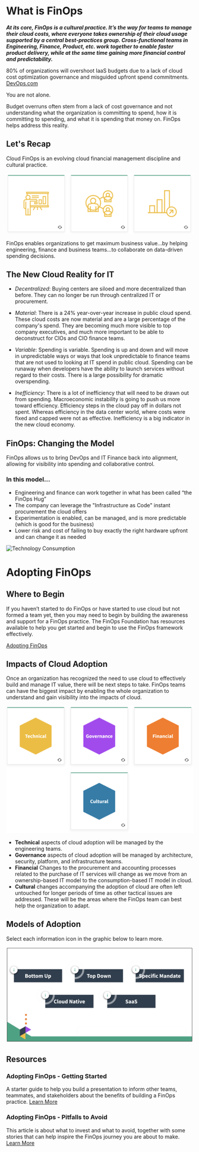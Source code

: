 # What is FinOps

 ***At its core, FinOps is a cultural practice. It’s the way for teams to manage their cloud costs, where everyone takes ownership of their cloud usage supported by a central best-practices group. Cross-functional teams in Engineering, Finance, Product, etc. work together to enable faster product delivery, while at the same time gaining more financial control and predictability.***

 80% of organizations will overshoot IaaS budgets due to a lack of cloud cost optimization governance and misguided upfront spend commitments. [DevOps.com](DevOps.com)

 You are not alone.

 Budget overruns often stem from a lack of cost governance and not understanding what the organization is committing to spend, how it is committing to spending, and what it is spending that money on.  FinOps helps address this reality. 

## Let's Recap

 Cloud FinOps is an evolving cloud financial management discipline and cultural practice.

 ![discipline](images/course/01-focp.png)

 FinOps enables organizations to get maximum business value...by helping engineering, finance and business teams...to collaborate on data-driven spending decisions.

## The New Cloud Reality for IT

 - *Decentralized*: Buying centers are siloed and more decentralized than before. They can no longer be run through centralized IT or procurement.

 - *Material*: There is a 24% year-over-year increase in public cloud spend. These cloud costs are now material and are a large percentage of the company's spend. They are becoming much more visible to top company executives, and much more important to be able to deconstruct for CIOs and CIO finance teams.

 - *Variable*: Spending is variable. Spending is up and down and will move in unpredictable ways or ways that look unpredictable to finance teams that are not used to looking at IT spend in public cloud. Spending can be runaway when developers have the ability to launch services without regard to their costs. There is a large possibility for dramatic overspending. 

 - *Inefficiency*: There is a lot of inefficiency that will need to be drawn out from spending. Macroeconomic instability is going to push us more toward efficiency. Efficiency steps in the cloud pay off in dollars not spent. Whereas efficiency in the data center world, where costs were fixed and capped were not as effective. Inefficiency is a big indicator in the new cloud economy.

## FinOps: Changing the Model

 FinOps allows us to bring DevOps and IT Finance back into alignment, allowing for visibility into spending and collaborative control.

### In this model...

 - Engineering and finance can work together in what has been called “the FinOps Hug”
 - The company can leverage the "Infrastructure as Code" instant procurement the cloud offers
 - Experimentation is enabled, can be managed, and is more predictable (which is good for the business)
 - Lower risk and cost of failing to buy exactly the right hardware upfront and can change it as needed
 
 ![Technology Consumption](images/course/07-focp.png)

# Adopting FinOps
 
## Where to Begin

 If you haven’t started to do FinOps or have started to use cloud but not formed a team yet, then you may need to begin by building the awareness and support for a FinOps practice. The FinOps Foundation has resources available to help you get started and begin to use the FinOps framework effectively.

 [Adopting FinOps](https://fino.ps/m60bA0)

## Impacts of Cloud Adoption

 Once an organization has recognized the need to use cloud to effectively build and manage IT value, there will be next steps to take. FinOps teams can have the biggest impact by enabling the whole organization to understand and gain visibility into the impacts of cloud.

 ![Impacts of Cloud ...Technology Consumption](images/course/08-focp.png) 
 
 - **Technical** aspects of cloud adoption will be managed by the engineering teams.
 - **Governance** aspects of cloud adoption will be managed by architecture, security, platform, and infrastructure teams.
 - **Financial** Changes to the procurement and accounting processes related to the purchase of IT services will change as we move from an ownership-based IT model to the consumption-based IT model in cloud.
 - **Cultural** changes accompanying the adoption of cloud are often left untouched for longer periods of time as other tactical issues are addressed. These will be the areas where the FinOps team can best help the organization to adapt.

## Models of Adoption

 Select each information icon in the graphic below to learn more.

 ![Models of Adoption](images/course/09-focp.png) 

## Resources

### Adopting FinOps - Getting Started

 A starter guide to help you build a presentation to inform other teams, teammates, and stakeholders about the benefits of building a FinOps practice. [Learn More](https://fino.ps/m60bA0)

### Adopting FinOps - Pitfalls to Avoid

 This article is about what to invest and what to avoid, together with some stories that can help inspire the FinOps journey you are about to make. [Learn More](https://fino.ps/kPpUzT)

